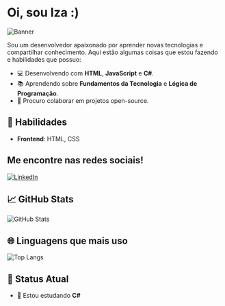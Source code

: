 # Oi, sou Iza :)

![Banner](https://i.pinimg.com/736x/5d/89/11/5d8911278550831398a8340940d6785e.jpg)

Sou um desenvolvedor apaixonado por aprender novas tecnologias e compartilhar conhecimento. Aqui estão algumas coisas que estou fazendo e habilidades que possuo:

- 💻 Desenvolvendo com **HTML**, **JavaScript** e **C#**.
- 📚 Aprendendo sobre **Fundamentos da Tecnologia** e **Lógica de Programação**.
- 💬 Procuro colaborar em projetos open-source.

## 🚀 Habilidades

- **Frontend**: HTML, CSS

## Me encontre nas redes sociais!

[![LinkedIn](https://img.shields.io/badge/LinkedIn-0077B5?style=for-the-badge&logo=linkedin&logoColor=white)](https://www.linkedin.com/in/fulano/)

## 📈 GitHub Stats

![GitHub Stats](https://github-readme-stats.vercel.app/api?username=patife1&show_icons=true&count_private=true&hide=prs&hide_title=true)

## 🌐 Linguagens que mais uso

![Top Langs](https://github-readme-stats.vercel.app/api/top-langs/?username=patife1&layout=compact)

## 🎯 Status Atual

- 🔨 Estou estudando **C#**
